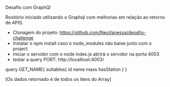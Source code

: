Desafio com GraphQl

Rositório iniciado utilizando o Graphql com melhorias em relação ao retorno de APIS.

- Clonagem do projeto: https://github.com/NeuVanessa/desafio-challenge
- Instalar o npm install caso o node_modules não baixe junto com o project
- iniciar o servidor com o node index.js abrirá o servidor na porta 4003
- testar a query
PORT: http://localhost:4003/

query GET_NAME{
  suitables{
    id
    name
    mass
    hasStation
  }
}

[Os dados retornado é de todos os itens do Array]